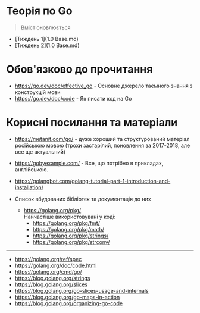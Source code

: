 # Теорія по Go

> Вміст оновлюється

- [Тиждень 1](1.0 Base.md)
- [Тиждень 2](1.0 Base.md)

# Обов'язково до прочитання

- https://go.dev/doc/effective_go - Основне джерело таємного знання з конструкцій мови
- https://go.dev/doc/code - Як писати код на Go

# Корисні посилання та матеріали

- https://metanit.com/go/ - дуже хороший та структурований матеріал російською мовою (трохи застарілий, поновлення за 2017-2018, але все ще актуальний)
- https://gobyexample.com/ - Все, що потрібно в прикладах, англійською.
- https://golangbot.com/golang-tutorial-part-1-introduction-and-installation/

- Список вбудованих бібліотек та документація до них 
  - https://golang.org/pkg/
    <br>Найчастіше використовувані у коді:
    - https://golang.org/pkg/fmt/
    - https://golang.org/pkg/math/
    - https://golang.org/pkg/strings/
    - https://golang.org/pkg/strconv/

___

- https://golang.org/ref/spec
- https://golang.org/doc/code.html
- https://golang.org/cmd/go/
- https://blog.golang.org/strings
- https://blog.golang.org/slices
- https://blog.golang.org/go-slices-usage-and-internals
- https://blog.golang.org/go-maps-in-action
- https://blog.golang.org/organizing-go-code